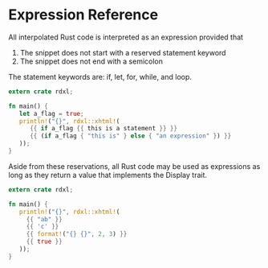# Expression Reference

All interpolated Rust code is interpreted as an expression
provided that

1. The snippet does not start with a reserved statement keyword
2. The snippet does not end with a semicolon

The statement keywords are: if, let, for, while, and loop.

```rust
extern crate rdxl;

fn main() {
   let a_flag = true;
   println!("{}", rdxl::xhtml!(
      {{ if a_flag {{ this is a statement }} }}
      {{ (if a_flag { "this is" } else { "an expression" }) }}
   ));
}
```

Aside from these reservations, all Rust code may be used as
expressions as long as they return a value that implements the
Display trait.

```rust
extern crate rdxl;

fn main() {
   println!("{}", rdxl::xhtml!(
     {{ "ab" }}
     {{ 'c' }}
     {{ format!("{} {}", 2, 3) }}
     {{ true }}
   ));
}
```

